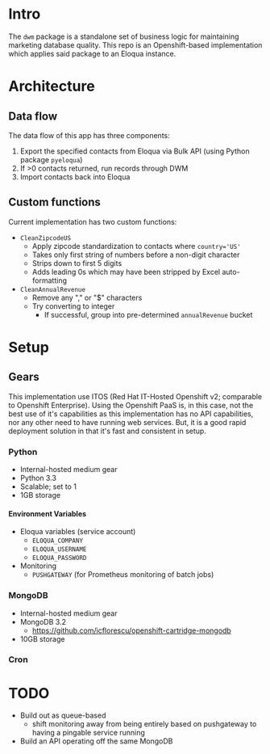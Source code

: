 # Intro

The `dwm` package is a standalone set of business logic for maintaining marketing database quality. This repo is an Openshift-based implementation which applies said package to an Eloqua instance.

# Architecture

## Data flow

The data flow of this app has three components:
1. Export the specified contacts from Eloqua via Bulk API (using Python package `pyeloqua`)
2. If >0 contacts returned, run records through DWM
3. Import contacts back into Eloqua

## Custom functions

Current implementation has two custom functions:
- `CleanZipcodeUS`
  - Apply zipcode standardization to contacts where `country='US'`
  - Takes only first string of numbers before a non-digit character
  - Strips down to first 5 digits
  - Adds leading 0s which may have been stripped by Excel auto-formatting
- `CleanAnnualRevenue`
  - Remove any "," or "$" characters
  - Try converting to integer
    - If successful, group into pre-determined `annualRevenue` bucket

# Setup

## Gears

This implementation use ITOS (Red Hat IT-Hosted Openshift v2; comparable to Openshift Enterprise). Using the Openshift PaaS is, in this case, not the best use of it's capabilities as this implementation has no API capabilities, nor any other need to have running web services. But, it is a good rapid deployment solution in that it's fast and consistent in setup.

### Python

- Internal-hosted medium gear
- Python 3.3
- Scalable; set to 1
- 1GB storage

#### Environment Variables

- Eloqua variables (service account)
  - `ELOQUA_COMPANY`
  - `ELOQUA_USERNAME`
  - `ELOQUA_PASSWORD`
- Monitoring
  - `PUSHGATEWAY` (for Prometheus monitoring of batch jobs)

### MongoDB

- Internal-hosted medium gear
- MongoDB 3.2
  - https://github.com/icflorescu/openshift-cartridge-mongodb
- 10GB storage

### Cron

# TODO
- Build out as queue-based
  - shift monitoring away from being entirely based on pushgateway to having a pingable service running
- Build an API operating off the same MongoDB
